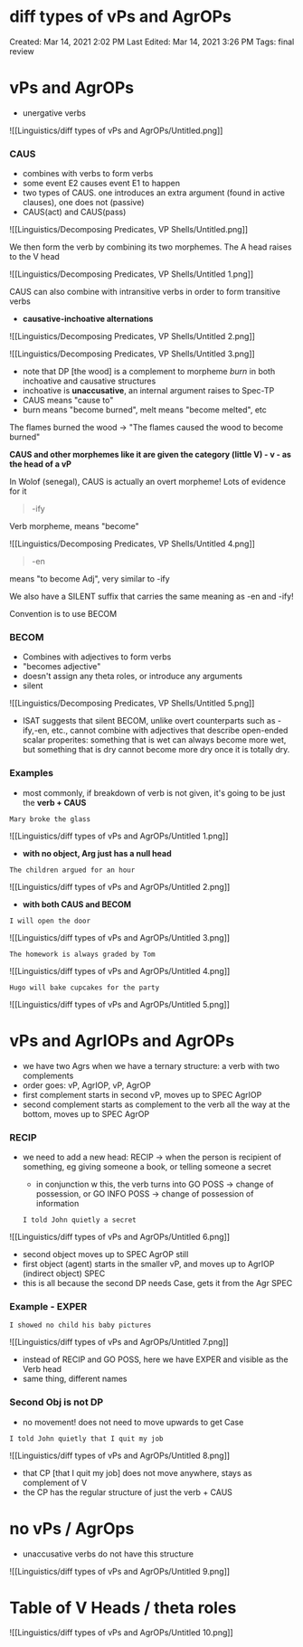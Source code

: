 # diff types of vPs and AgrOPs

Created: Mar 14, 2021 2:02 PM
Last Edited: Mar 14, 2021 3:26 PM
Tags: final review

# vPs and AgrOPs

- unergative verbs

![[Linguistics/diff types of vPs and AgrOPs/Untitled.png]]

### CAUS

- combines with verbs to form verbs
- some event E2 causes event E1 to happen
- two types of CAUS. one introduces an extra argument (found in active clauses), one does not (passive)
- CAUS(act) and CAUS(pass)

![[Linguistics/Decomposing Predicates, VP Shells/Untitled.png]]

We then form the verb by combining its two morphemes. The A head raises to the V head

![[Linguistics/Decomposing Predicates, VP Shells/Untitled 1.png]]

CAUS can also combine with intransitive verbs in order to form transitive verbs

- **causative-inchoative alternations**

![[Linguistics/Decomposing Predicates, VP Shells/Untitled 2.png]]

![[Linguistics/Decomposing Predicates, VP Shells/Untitled 3.png]]

- note that DP [the wood] is a complement to morpheme *burn* in both inchoative and causative structures
- inchoative is **unaccusative**, an internal argument raises to Spec-TP
- CAUS means "cause to"
- burn means "become burned", melt means "become melted", etc

The flames burned the wood → "The flames caused the wood to become burned"

**CAUS and other morphemes like it are given the category (little V) - v - as the head of a vP**

In Wolof (senegal), CAUS is actually an overt morpheme! Lots of evidence for it

> -ify

Verb morpheme, means "become"

![[Linguistics/Decomposing Predicates, VP Shells/Untitled 4.png]]

> -en

means "to become Adj", very similar to -ify

We also have a SILENT suffix that carries the same meaning as -en and -ify!

Convention is to use BECOM

### BECOM

- Combines with adjectives to form verbs
- "becomes adjective"
- doesn't assign any theta roles, or introduce any arguments
- silent

![[Linguistics/Decomposing Predicates, VP Shells/Untitled 5.png]]

- ISAT suggests that silent BECOM, unlike overt counterparts such as -ify,-en, etc., cannot combine with adjectives that describe open-ended scalar properites: something that is wet can always become more wet, but something that is dry cannot become more dry once it is totally dry.

### Examples

- most commonly, if breakdown of verb is not given, it's going to be just the **verb + CAUS**

`Mary broke the glass`

![[Linguistics/diff types of vPs and AgrOPs/Untitled 1.png]]

- **with no object, Arg just has a null head**

`The children argued for an hour`

![[Linguistics/diff types of vPs and AgrOPs/Untitled 2.png]]

- **with both CAUS and BECOM**

`I will open the door`

![[Linguistics/diff types of vPs and AgrOPs/Untitled 3.png]]

`The homework is always graded by Tom`

![[Linguistics/diff types of vPs and AgrOPs/Untitled 4.png]]

`Hugo will bake cupcakes for the party`

![[Linguistics/diff types of vPs and AgrOPs/Untitled 5.png]]

# vPs and AgrIOPs and AgrOPs

- we have two Agrs when we have a ternary structure: a verb with two complements
- order goes: vP, AgrIOP, vP, AgrOP
- first complement starts in second vP, moves up to SPEC AgrIOP
- second complement starts as complement to the verb all the way at the bottom, moves up to SPEC AgrOP

### RECIP

- we need to add a new head: RECIP → when the person is recipient of something, eg giving someone a book, or telling someone a secret
    - in conjunction w this, the verb turns into GO POSS → change of possession, or GO INFO POSS → change of possession of information

    `I told John quietly a secret`

![[Linguistics/diff types of vPs and AgrOPs/Untitled 6.png]]

- second object moves up to SPEC AgrOP still
- first object (agent) starts in the smaller vP, and moves up to AgrIOP (indirect object) SPEC
- this is all because the second DP needs Case, gets it from the Agr SPEC

### Example - EXPER

`I showed no child his baby pictures`

![[Linguistics/diff types of vPs and AgrOPs/Untitled 7.png]]

- instead of RECIP and GO POSS, here we have EXPER and visible as the Verb head
- same thing, different names

### Second Obj is not DP

- no movement! does not need to move upwards to get Case

`I told John quietly that I quit my job`

![[Linguistics/diff types of vPs and AgrOPs/Untitled 8.png]]

- that CP [that I quit my job] does not move anywhere, stays as complement of V
- the CP has the regular structure of just the verb + CAUS

# no vPs / AgrOps

- unaccusative verbs do not have this structure

![[Linguistics/diff types of vPs and AgrOPs/Untitled 9.png]]

# Table of V Heads / theta roles

![[Linguistics/diff types of vPs and AgrOPs/Untitled 10.png]]